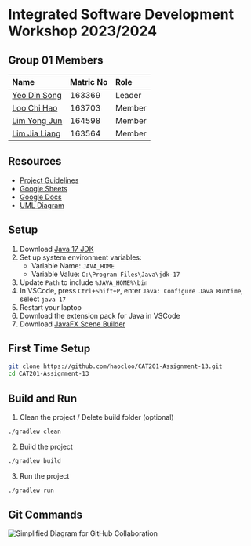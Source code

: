 # Integrated Software Development Workshop 2023/2024

## Group 01 Members

| Name | Matric No | Role |
| :--- | :--- | :--- |
| [Yeo Din Song](https://github.com/Yeo8023) | 163369 | Leader |
| [Loo Chi Hao](https://github.com/haocloo) | 163703 | Member |
| [Lim Yong Jun](https://github.com/LimmmYongJun)| 164598 | Member |
| [Lim Jia Liang](https://github.com/LIMJIALIANG) | 163564 | Member |

## Resources

- [Project Guidelines](https://elearning.usm.my/sidang2324/pluginfile.php/264071/mod_resource/content/1/Project%20CAT201%20guidelines_ZZ.pdf)
- [Google Sheets](https://docs.google.com/spreadsheets/d/1ghV6Cwjd-0VkDH6BznByNTTSaDVdCK0S_aGxE619Dtg/edit#gid=311505842)
- [Google Docs](https://docs.google.com/document/d/19suEB7De7tjgj3Xgtr2OZHE7gmp4nJADi2cHoLwATHc/edit?usp=sharing)
- [UML Diagram](https://drive.google.com/file/d/1dm5RRlR6Sq67EF71jfyPBU1Wj5fi_x6O/view?usp=sharing)

## Setup

1. Download [Java 17 JDK](https://www.oracle.com/java/technologies/downloads/#jdk17-windows)
2. Set up system environment variables:
    - Variable Name: `JAVA_HOME`
    - Variable Value: `C:\Program Files\Java\jdk-17`
3. Update `Path` to include `%JAVA_HOME%\bin`
4. In VSCode, press `Ctrl+Shift+P`, enter `Java: Configure Java Runtime`, select `java 17`
5. Restart your laptop
6. Download the extension pack for Java in VSCode
7. Download [JavaFX Scene Builder](https://gluonhq.com/products/scene-builder/#download)

## First Time Setup

```bash
git clone https://github.com/haocloo/CAT201-Assignment-13.git
cd CAT201-Assignment-13
```

## Build and Run

1. Clean the project / Delete build folder (optional)
```bash
./gradlew clean
```

2. Build the project
```bash
./gradlew build
```
3. Run the project
```bash
./gradlew run
```

## Git Commands
![Simplified Diagram for GitHub Collaboration](https://raw.githubusercontent.com/haocloo/github-collaboration-guide/main/simplified%20diagram.png)